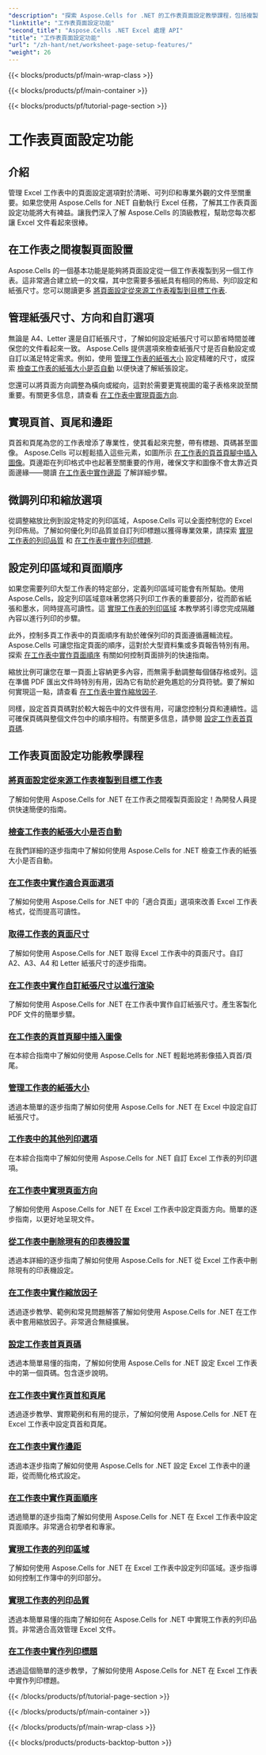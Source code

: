 ```yaml
---
"description": "探索 Aspose.Cells for .NET 的工作表頁面設定教學課程，包括複製頁面設定、管理紙張尺寸和設定 Excel 工作表的列印品質。"
"linktitle": "工作表頁面設定功能"
"second_title": "Aspose.Cells .NET Excel 處理 API"
"title": "工作表頁面設定功能"
"url": "/zh-hant/net/worksheet-page-setup-features/"
"weight": 26
---
```


{{< blocks/products/pf/main-wrap-class >}}

{{< blocks/products/pf/main-container >}}

{{< blocks/products/pf/tutorial-page-section >}}

# 工作表頁面設定功能

## 介紹

管理 Excel 工作表中的頁面設定選項對於清晰、可列印和專業外觀的文件至關重要。如果您使用 Aspose.Cells for .NET 自動執行 Excel 任務，了解其工作表頁面設定功能將大有裨益。讓我們深入了解 Aspose.Cells 的頂級教程，幫助您每次都讓 Excel 文件看起來很棒。

## 在工作表之間複製頁面設置

Aspose.Cells 的一個基本功能是能夠將頁面設定從一個工作表複製到另一個工作表。這非常適合建立統一的文檔，其中您需要多張紙具有相同的佈局、列印設定和紙張尺寸。您可以閱讀更多 [將頁面設定從來源工作表複製到目標工作表](./copy-page-setup-settings/).

## 管理紙張尺寸、方向和自訂選項
無論是 A4、Letter 還是自訂紙張尺寸，了解如何設定紙張尺寸可以節省時間並確保您的文件看起來一致。 Aspose.Cells 提供選項來檢查紙張尺寸是否自動設定或自訂以滿足特定需求。例如，使用 [管理工作表的紙張大小](./manage-paper-size/) 設定精確的尺寸，或探索 [檢查工作表的紙張大小是否自動](./check-automatic-paper-size/) 以便快速了解紙張設定。

您還可以將頁面方向調整為橫向或縱向，這對於需要更寬視圖的電子表格來說至關重要。有關更多信息，請查看 [在工作表中實現頁面方向](./implement-page-orientation/).

## 實現頁首、頁尾和邊距
頁首和頁尾為您的工作表增添了專業性，使其看起來完整，帶有標題、頁碼甚至圖像。 Aspose.Cells 可以輕鬆插入這些元素，如圖所示 [在工作表的頁首頁腳中插入圖像](./insert-image-in-header-footer/)。頁邊距在列印格式中也起著至關重要的作用，確保文字和圖像不會太靠近頁面邊緣——閱讀 [在工作表中實作邊距](./implement-margins/) 了解詳細步驟。

## 微調列印和縮放選項

從調整縮放比例到設定特定的列印區域，Aspose.Cells 可以全面控制您的 Excel 列印佈局。了解如何優化列印品質並自訂列印標題以獲得專業效果，請探索 [實現工作表的列印品質](./implement-print-quality/) 和 [在工作表中實作列印標題](./implement-print-title/).

## 設定列印區域和頁面順序

如果您需要列印大型工作表的特定部分，定義列印區域可能會有所幫助。使用 Aspose.Cells，設定列印區域意味著您將只列印工作表的重要部分，從而節省紙張和墨水，同時提高可讀性。這 [實現工作表的列印區域](./implement-print-area/) 本教學將引導您完成隔離內容以進行列印的步驟。

此外，控制多頁工作表中的頁面順序有助於確保列印的頁面遵循邏輯流程。 Aspose.Cells 可讓您指定頁面的順序，這對於大型資料集或多頁報告特別有用。探索 [在工作表中實作頁面順序](./implement-page-order/) 有關如何控制頁面排列的快速指南。

縮放比例可讓您在單一頁面上容納更多內容，而無需手動調整每個儲存格或列。這在準備 PDF 匯出文件時特別有用，因為它有助於避免尷尬的分頁符號。要了解如何實現這一點，請查看 [在工作表中實作縮放因子](./implement-scaling-factor/).

同樣，設定首頁頁碼對於較大報告中的文件很有用，可讓您控制分頁和連續性。這可確保頁碼與整個文件包中的順序相符。有關更多信息，請參閱 [設定工作表首頁頁碼](./set-first-page-number/).

## 工作表頁面設定功能教學課程
### [將頁面設定從來源工作表複製到目標工作表](./copy-page-setup-settings/)
了解如何使用 Aspose.Cells for .NET 在工作表之間複製頁面設定！為開發人員提供快速簡便的指南。
### [檢查工作表的紙張大小是否自動](./check-automatic-paper-size/)
在我們詳細的逐步指南中了解如何使用 Aspose.Cells for .NET 檢查工作表的紙張大小是否自動。
### [在工作表中實作適合頁面選項](./implement-fit-to-pages-options/)
了解如何使用 Aspose.Cells for .NET 中的「適合頁面」選項來改善 Excel 工作表格式，從而提高可讀性。
### [取得工作表的頁面尺寸](./get-page-dimensions/)
了解如何使用 Aspose.Cells for .NET 取得 Excel 工作表中的頁面尺寸。自訂 A2、A3、A4 和 Letter 紙張尺寸的逐步指南。
### [在工作表中實作自訂紙張尺寸以進行渲染](./implement-custom-paper-size-for-rendering/)
了解如何使用 Aspose.Cells for .NET 在工作表中實作自訂紙張尺寸。產生客製化 PDF 文件的簡單步驟。
### [在工作表的頁首頁腳中插入圖像](./insert-image-in-header-footer/)
在本綜合指南中了解如何使用 Aspose.Cells for .NET 輕鬆地將影像插入頁首/頁尾。
### [管理工作表的紙張大小](./manage-paper-size/)
透過本簡單的逐步指南了解如何使用 Aspose.Cells for .NET 在 Excel 中設定自訂紙張尺寸。
### [工作表中的其他列印選項](./other-print-options/)
在本綜合指南中了解如何使用 Aspose.Cells for .NET 自訂 Excel 工作表的列印選項。
### [在工作表中實現頁面方向](./implement-page-orientation/)
了解如何使用 Aspose.Cells for .NET 在 Excel 工作表中設定頁面方向。簡單的逐步指南，以更好地呈現文件。
### [從工作表中刪除現有的印表機設置](./remove-existing-printer-settings/)
透過本詳細的逐步指南了解如何使用 Aspose.Cells for .NET 從 Excel 工作表中刪除現有的印表機設定。
### [在工作表中實作縮放因子](./implement-scaling-factor/)
透過逐步教學、範例和常見問題解答了解如何使用 Aspose.Cells for .NET 在工作表中套用縮放因子。非常適合無縫擴展。
### [設定工作表首頁頁碼](./set-first-page-number/)
透過本簡單易懂的指南，了解如何使用 Aspose.Cells for .NET 設定 Excel 工作表中的第一個頁碼。包含逐步說明。
### [在工作表中實作頁首和頁尾](./implement-header-and-footer/)
透過逐步教學、實際範例和有用的提示，了解如何使用 Aspose.Cells for .NET 在 Excel 工作表中設定頁首和頁尾。
### [在工作表中實作邊距](./implement-margins/)
透過本逐步指南了解如何使用 Aspose.Cells for .NET 設定 Excel 工作表中的邊距，從而簡化格式設定。
### [在工作表中實作頁面順序](./implement-page-order/)
透過簡單的逐步指南了解如何使用 Aspose.Cells for .NET 在 Excel 工作表中設定頁面順序。非常適合初學者和專家。
### [實現工作表的列印區域](./implement-print-area/)
了解如何使用 Aspose.Cells for .NET 在 Excel 工作表中設定列印區域。逐步指導如何控制工作簿中的列印部分。
### [實現工作表的列印品質](./implement-print-quality/)
透過本簡單易懂的指南了解如何在 Aspose.Cells for .NET 中實現工作表的列印品質。非常適合高效管理 Excel 文件。
### [在工作表中實作列印標題](./implement-print-title/)
透過這個簡單的逐步教學，了解如何使用 Aspose.Cells for .NET 在 Excel 工作表中實作列印標題。

{{< /blocks/products/pf/tutorial-page-section >}}

{{< /blocks/products/pf/main-container >}}

{{< /blocks/products/pf/main-wrap-class >}}

{{< blocks/products/products-backtop-button >}}